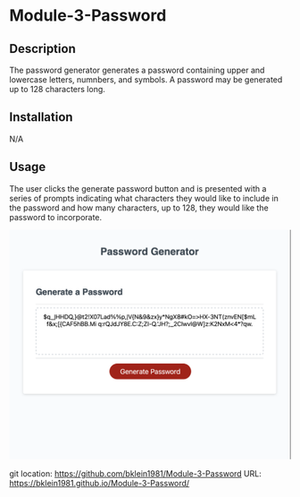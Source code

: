 # Module-3-Password
## Description
The password generator generates a password containing upper and lowercase letters, numnbers, and symbols. A password may be generated up to 128 characters long.

## Installation

N/A

## Usage

The user clicks the generate password button and is presented with a series of prompts indicating what characters they would like to include in the password and how many characters, up to 128, they would like the password to incorporate.

![Navigation Image](./Assets/Images/Screenshot%202023-06-19%20at%2013.25.38.png)

git location: https://github.com/bklein1981/Module-3-Password
URL:  https://bklein1981.github.io/Module-3-Password/